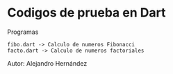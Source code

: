 # Codigos de prueba en Dart

Programas

    fibo.dart -> Calculo de numeros Fibonacci
    facto.dart -> Calculo de numeros factoriales


Autor: Alejandro Hernández